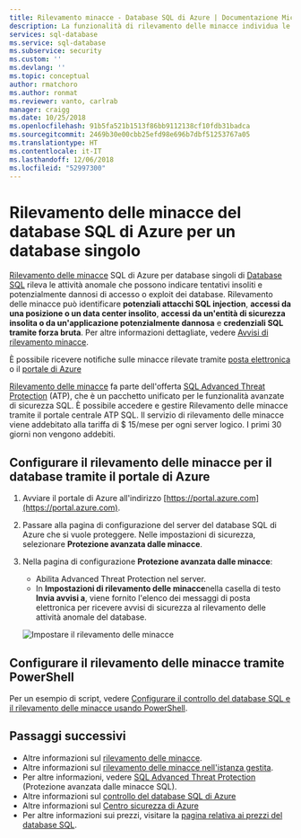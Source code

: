 ```yaml
---
title: Rilevamento minacce - Database SQL di Azure | Documentazione Microsoft
description: La funzionalità di rilevamento delle minacce individua le attività di database anomale che possono indicare la presenza di minacce alla sicurezza del database in un database singolo o in un pool elastico.
services: sql-database
ms.service: sql-database
ms.subservice: security
ms.custom: ''
ms.devlang: ''
ms.topic: conceptual
author: rmatchoro
ms.author: ronmat
ms.reviewer: vanto, carlrab
manager: craigg
ms.date: 10/25/2018
ms.openlocfilehash: 91b5fa521b1513f86bb9112138cf10fdb31badca
ms.sourcegitcommit: 2469b30e00cbb25efd98e696b7dbf51253767a05
ms.translationtype: HT
ms.contentlocale: it-IT
ms.lasthandoff: 12/06/2018
ms.locfileid: "52997300"
---
```

# <a name="azure-sql-database-threat-detection-for-single-database"></a>Rilevamento delle minacce del database SQL di Azure per un database singolo

[Rilevamento delle minacce](sql-database-threat-detection-overview.md) SQL di Azure per database singoli di [Database SQL](sql-database-technical-overview.md) rileva le attività anomale che possono indicare tentativi insoliti e potenzialmente dannosi di accesso o exploit dei database. Rilevamento delle minacce può identificare **potenziali attacchi SQL injection**, **accessi da una posizione o un data center insolito**, **accessi da un'entità di sicurezza insolita o da un'applicazione potenzialmente dannosa** e **credenziali SQL tramite forza bruta**. Per altre informazioni dettagliate, vedere [Avvisi di rilevamento minacce](sql-database-threat-detection.md#azure-sql-database-threat-detection-alerts).

È possibile ricevere notifiche sulle minacce rilevate tramite [posta elettronica](sql-database-threat-detection.md#explore-anomalous-database-activities-upon-detection-of-a-suspicious-event) o il [portale di Azure](sql-database-threat-detection.md#explore-threat-detection-alerts-for-your-database-in-the-Azure-portal)

[Rilevamento delle minacce](sql-database-threat-detection-overview.md) fa parte dell'offerta [SQL Advanced Threat Protection](sql-advanced-threat-protection.md) (ATP), che è un pacchetto unificato per le funzionalità avanzate di sicurezza SQL. È possibile accedere e gestire Rilevamento delle minacce tramite il portale centrale ATP SQL. Il servizio di rilevamento delle minacce viene addebitato alla tariffa di $ 15/mese per ogni server logico. I primi 30 giorni non vengono addebiti.

## <a name="set-up-threat-detection-for-your-database-in-the-azure-portal"></a>Configurare il rilevamento delle minacce per il database tramite il portale di Azure
1. Avviare il portale di Azure all'indirizzo [https://portal.azure.com](https://portal.azure.com).
2. Passare alla pagina di configurazione del server del database SQL di Azure che si vuole proteggere. Nelle impostazioni di sicurezza, selezionare **Protezione avanzata dalle minacce**.
3. Nella pagina di configurazione **Protezione avanzata dalle minacce**:

   - Abilita Advanced Threat Protection nel server.
   - In **Impostazioni di rilevamento delle minacce**nella casella di testo **Invia avvisi a**, viene fornito l'elenco dei messaggi di posta elettronica per ricevere avvisi di sicurezza al rilevamento delle attività anomale del database.
  
   ![Impostare il rilevamento delle minacce](./media/sql-database-threat-detection/set_up_threat_detection.png)

## <a name="set-up-threat-detection-using-powershell"></a>Configurare il rilevamento delle minacce tramite PowerShell

Per un esempio di script, vedere [Configurare il controllo del database SQL e il rilevamento delle minacce usando PowerShell](scripts/sql-database-auditing-and-threat-detection-powershell.md).

## <a name="next-steps"></a>Passaggi successivi

* Altre informazioni sul [rilevamento delle minacce](sql-database-threat-detection-overview.md).
* Altre informazioni sul [rilevamento delle minacce nell'istanza gestita](sql-database-managed-instance-threat-detection.md).  
* Per altre informazioni, vedere [SQL Advanced Threat Protection](sql-advanced-threat-protection.md) (Protezione avanzata dalle minacce SQL). 
* Altre informazioni sul [controllo del database SQL di Azure](sql-database-auditing.md)
* Altre informazioni sul [Centro sicurezza di Azure](https://docs.microsoft.com/azure/security-center/security-center-intro)
* Per altre informazioni sui prezzi, visitare la [pagina relativa ai prezzi del database SQL](https://azure.microsoft.com/pricing/details/sql-database/).  
